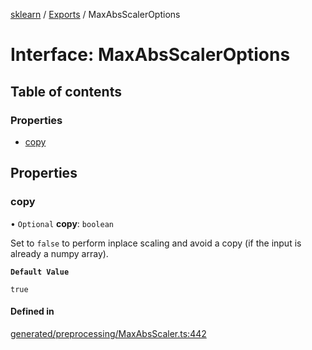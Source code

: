 [sklearn](../readme.md) / [Exports](../modules.md) / MaxAbsScalerOptions

# Interface: MaxAbsScalerOptions

## Table of contents

### Properties

- [copy](MaxAbsScalerOptions.md#copy)

## Properties

### copy

• `Optional` **copy**: `boolean`

Set to `false` to perform inplace scaling and avoid a copy (if the input is already a numpy array).

**`Default Value`**

`true`

#### Defined in

[generated/preprocessing/MaxAbsScaler.ts:442](https://github.com/transitive-bullshit/scikit-learn-ts/blob/367336a/packages/sklearn/src/generated/preprocessing/MaxAbsScaler.ts#L442)
